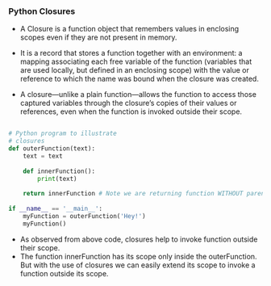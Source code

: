 ### Python Closures

* A Closure is a function object that remembers values in enclosing scopes even if they are not present in memory.

*  It is a record that stores a function together with an environment: a mapping associating each free variable of the function (variables that are used locally, but defined in an enclosing scope) with the value or reference to which the name was bound when the closure was created.
* A closure—unlike a plain function—allows the function to access those captured variables through the closure’s copies of their values or references, even when the function is invoked outside their scope.

```python

# Python program to illustrate
# closures
def outerFunction(text):
    text = text
 
    def innerFunction():
        print(text)
 
    return innerFunction # Note we are returning function WITHOUT parenthesis
 
if __name__ == '__main__':
    myFunction = outerFunction('Hey!')
    myFunction()

```

* As observed from above code, closures help to invoke function outside their scope.
* The function innerFunction has its scope only inside the outerFunction. But with the use of closures we can easily extend its scope to invoke a function outside its scope.
